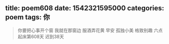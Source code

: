 title: poem608
date: 1542321595000
categories: poem
tags: 你
---
> 你要把心事开个窗
我就在那窗边
服酒弄花黄
早安
孤独小美
格致别趣
六点起床第608天 迟到38天